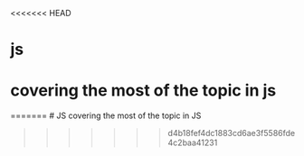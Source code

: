 <<<<<<< HEAD
# js

 <h1>
covering the most of the topic in js </h1>
=======
# JS
covering the most of the topic in JS

 
>>>>>>> d4b18fef4dc1883cd6ae3f5586fde4c2baa41231
